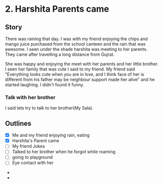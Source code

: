 # 2. Harshita Parents came

## Story

There was raining that day. I was with my friend enjoying the chips and mango juice purchased from the school canteen and the rain that was awesome. I seen under the shade harshita was meeting to her parents. They came after travelling a long distance from Gujrat.

She was happy and enjoying the meet with her parents and her little brother. I seen her family that was cute I said to my friend. My friend said "Everything looks cute when you are in love, and I think face of her is different from his father may be neighbour support made her alive" and he started laughing. I didn't found it funny.

### Talk with her brother

I said lets try to talk to her brother(My Sala).



## Outlines

* [x] Me and my friend enjoying rain, eating
* [x] Harshita's Parent came
* [ ] My friend Jokes
* [ ] Talked to her brother when he forgot while roaming
* [ ] going to playground
* [ ] Eye contact with her
*
*











